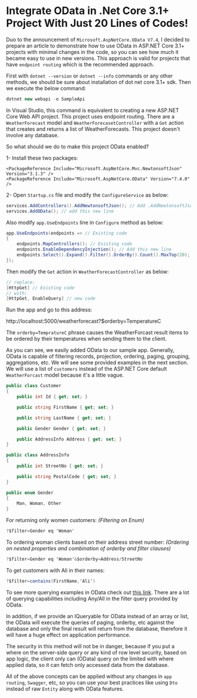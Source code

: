 ﻿# Integrate OData in .Net Core 3.1+ Project With Just 20 Lines of Codes!

Duo to the announcement of `Microsoft.AspNetCore.OData V7.4`, I decided to prepare an article to demonstrate how to use OData in ASP.NET Core 3.1+ projects with minimal changes in the code, so you can see how much it became easy to use in new versions. This approach is valid for projects that have `endpoint routing` which is the recommended approach.

First with `dotnet --version` or `dotnet --info` commands or any other methods, we should be sure about installation of dot net core 3.1+ sdk. Then we execute the below command:

```csharp
dotnet new webapi -o SampleApi
```

In Visual Studio, this command is equivalent to creating a new ASP.NET Core Web API project. This project uses endpoint routing. There are a `WeatherForecast` model and `WeatherForecasetController` with a `Get` action that creates and returns a list of WeatherForecasts. This project doesn't involve any database.

So what should we do to make this project OData enabled?

1- Install these two packages:
```markup
<PackageReference Include="Microsoft.AspNetCore.Mvc.NewtonsoftJson" Version="3.1.3" />
<PackageReference Include="Microsoft.AspNetCore.OData" Version="7.4.0" />
```
2- Open `Startup.cs` file and modify the `ConfigureService` as below:
```csharp
services.AddControllers().AddNewtonsoftJson(); // Add .AddNewtonsoftJson() to services.AddControllers();
services.AddOData(); // add this new line
```
Also modify `app.UseEndpoints` line in `Configure` method as below:
```csharp
app.UseEndpoints(endpoints => // Existing code
{
    endpoints.MapControllers(); // Existing code
    endpoints.EnableDependencyInjection(); // Add this new line
    endpoints.Select().Expand().Filter().OrderBy().Count().MaxTop(20); // Add this new line
});
```
Then modify the `Get` action in `WeatherForecastController` as below:
```csharp
// replace:
[HttpGet] // Existing code
// with:
[HttpGet, EnableQuery] // new code
```
Run the app and go to this address:

http://localhost:5000/weatherforecast?$orderby=TemperatureC

The `orderby=TempratureC` phrase causes the WeatherForcast result items to be ordered by their temperatures when sending them to the client.

As you can see, we easily added OData to our sample app.
Generally, OData is capable of filtering records, projection, ordering, paging, grouping, aggregations, etc. We will see some provided examples in the next section.
We will use a list of `customers` instead of the ASP.NET Core default `WeatherForcast` model because it's a little vague.
```csharp
public class Customer
{
    public int Id { get; set; }

    public string FirstName { get; set; }

    public string LastName { get; set; }

    public Gender Gender { get; set; }

    public AddressInfo Address { get; set; }
}

public class AddressInfo
{
    public int StreetNo { get; set; }

    public string PostalCode { get; set; }
}

public enum Gender
{
    Man, Woman, Other
}
```
For returning only women customers: *(Filtering on Enum)*
```csharp
?$filter=Gender eq 'Woman'
```
To ordering woman clients based on their address street number: *(Ordering on nested properties and combination of orderby and filter clauses)*
```csharp
?$filter=Gender eq 'Woman'&$orderby=Address/StreetNo
```
To get customers with Ali in their names:
```csharp
?$filter=contains(FirstName,'Ali')
``` 
To see more querying examples in OData check out [this link](https://www.odata.org/getting-started/basic-tutorial/#queryData). 
There are a lot of querying capabilities including Any/All in the filter query provided by OData.

In addition, if we provide an IQueryable for OData instead of an array or list, the OData will execute the queries of paging, orderby, etc against the database and only the final result will return from the database, therefore it will have a huge effect on application performance.

The security in this method will not be in danger, because if you put a where on the server-side query or any kind of row level security, based on app logic, the client only can (OData) query on the limited with where applied data, so it can fetch only accessed data from the database.

All of the above concepts can be applied without any changes in `app routing`, `Swagger`, etc, so you can use your best practices like using `Dto` instead of raw `Entity` along with OData features.
